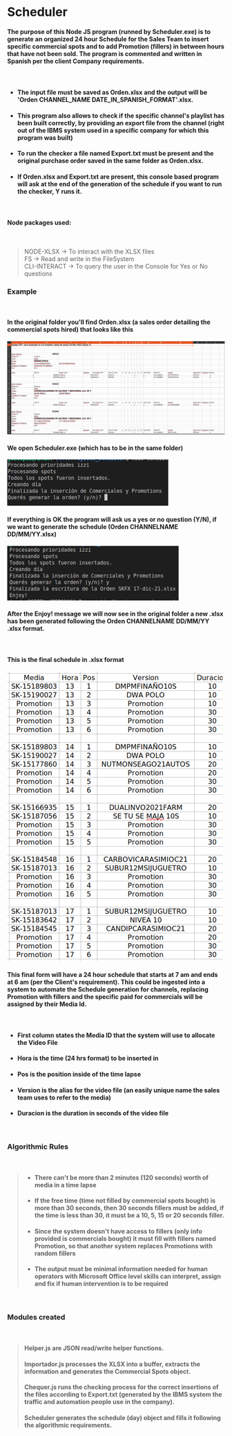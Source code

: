 # Scheduler

#### The purpose of this Node JS program (runned by Scheduler.exe) is to generate an organized 24 hour Schedule for the Sales Team to insert specific commercial spots and to add Promotion (fillers) in between hours that have not been sold. The program is commented and written in Spanish per the client Company requirements.

<br/>

- #### The input file must be saved as Orden.xlsx and the output will be 'Orden CHANNEL_NAME DATE_IN_SPANISH_FORMAT'.xlsx.
- #### This program also allows to check if the specific channel's playlist has been built correctly, by providing an export file from the channel (right out of the IBMS system used in a specific company for which this program was built)
- #### To run the checker a file named Export.txt must be present and the original purchase order saved in the same folder as Orden.xlsx.
- #### If Orden.xlsx and Export.txt are present, this console based program will ask at the end of the generation of the schedule if you want to run the checker, Y runs it.
<br/>

#### Node packages used:

<br/>

> NODE-XLSX -> To interact with the XLSX files  
> FS -> Read and write in the FileSystem  
> CLI-INTERACT -> To query the user in the Console for Yes or No questions

### Example

<br/>

#### In the original folder you'll find Orden.xlsx (a sales order detailing the commercial spots hired) that looks like this

![Orden.xlsx](./Orden.xlsx.png)

#### We open Scheduler.exe (which has to be in the same folder)

![First Prompt](./Prompt1.png)

#### If everything is OK the program will ask us a yes or no question (Y/N), if we want to generate the schedule (Orden CHANNELNAME DD/MM/YY.xlsx)

![Second Prompt](./Prompt2.png)

#### After the Enjoy! message we will now see in the original folder a new .xlsx has been generated following the Orden CHANNELNAME DD/MM/YY .xlsx format.

</br>

#### This is the final schedule in .xlsx format

![Result](./Result.png)

#### This final form will have a 24 hour schedule that starts at 7 am and ends at 6 am (per the Client's requirement). This could be ingested into a system to automate the Schedule generation for channels, replacing Promotion with fillers and the specific paid for commercials will be assigned by their Media Id.

</br>

- #### First column states the Media ID that the system will use to allocate the Video File
- #### Hora is the time (24 hrs format) to be inserted in
- #### Pos is the position inside of the time lapse

- #### Version is the alias for the video file (an easily unique name the sales team uses to refer to the media)

- #### Duracion is the duration in seconds of the video file
</br>

### Algorithmic Rules

</br>

> - #### There can't be more than 2 minutes (120 seconds) worth of media in a time lapse
> - #### If the free time (time not filled by commercial spots bought) is more than 30 seconds, then 30 seconds fillers must be added, if the time is less than 30, it must be a 10, 5, 15 or 20 seconds filler.
> - #### Since the system doesn't have access to fillers (only info provided is commercials bought) it must fill with fillers named Promotion, so that another system replaces Promotions with random fillers
> - #### The output must be minimal information needed for human operators with Microsoft Office level skills can interpret, assign and fix if human intervention is to be required

</br>

### Modules created

</br>

> #### Helper.js are JSON read/write helper functions.
>
> #### Importador.js processes the XLSX into a buffer, extracts the information and generates the Commercial Spots object.
>
> #### Chequer.js runs the checking process for the correct insertions of the files according to Export.txt (generated by the IBMS system the traffic and automation people use in the company).
>
> #### Scheduler generates the schedule (day) object and fills it following the algorithmic requirements.
